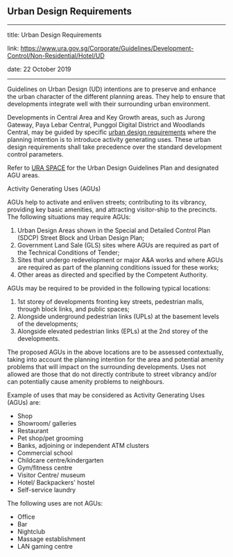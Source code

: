 ## Urban Design Requirements
---
title: Urban Design Requirements

link: https://www.ura.gov.sg/Corporate/Guidelines/Development-Control/Non-Residential/Hotel/UD

date: 22 October 2019

---


Guidelines on Urban Design (UD) intentions are to preserve and enhance the urban character of the different planning areas. They help to ensure that developments integrate well with their surrounding urban environment.

Developments in Central Area and Key Growth areas, such as Jurong Gateway, Paya Lebar Central, Punggol Digital District and Woodlands Central, may be guided by specific [urban design requirements](https://www.ura.gov.sg/Corporate/Guidelines/Urban-Design) where the planning intention is to introduce activity generating uses. These urban design requirements shall take precedence over the standard development control parameters.

Refer to [URA SPACE](https://www.ura.gov.sg/Corporate/Guidelines/Urban-Design/URA-SPACE/UD-URA-SPACE) for the Urban Design Guidelines Plan and designated AGU areas.

Activity Generating Uses (AGUs)

AGUs help to activate and enliven streets; contributing to its vibrancy, providing key basic amenities, and attracting visitor-ship to the precincts. The following situations may require AGUs:

1.  Urban Design Areas shown in the Special and Detailed Control Plan (SDCP) Street Block and Urban Design Plan;
2.  Government Land Sale (GLS) sites where AGUs are required as part of the Technical Conditions of Tender;
3.  Sites that undergo redevelopment or major A&A works and where AGUs are required as part of the planning conditions issued for these works;
4.  Other areas as directed and specified by the Competent Authority.

AGUs may be required to be provided in the following typical locations:

1.  1st storey of developments fronting key streets, pedestrian malls, through block links, and public spaces;
2.  Alongside underground pedestrian links (UPLs) at the basement levels of the developments;
3.  Alongside elevated pedestrian links (EPLs) at the 2nd storey of the developments.

The proposed AGUs in the above locations are to be assessed contextually, taking into account the planning intention for the area and potential amenity problems that will impact on the surrounding developments. Uses not allowed are those that do not directly contribute to street vibrancy and/or can potentially cause amenity problems to neighbours.

Example of uses that may be considered as Activity Generating Uses (AGUs) are:

-   Shop
-   Showroom/ galleries 
-   Restaurant
-   Pet shop/pet grooming
-   Banks, adjoining or independent ATM clusters
-   Commercial school
-   Childcare centre/kindergarten
-   Gym/fitness centre
-   Visitor Centre/ museum
-   Hotel/ Backpackers' hostel
-   Self-service laundry

The following uses are not AGUs:

-   Office
-   Bar
-   Nightclub
-   Massage establishment
-   LAN gaming centre



